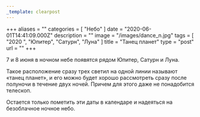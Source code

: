 ```yaml
---
_template: clearpost
---
```



+++
aliases = ""
categories = [ "Небо" ]
date = "2020-06-01T14:41:09.000Z"
description = ""
image = "/images/dance_n.jpg"
tags = [ "2020 ", "Юпитер", "Сатурн", "Луна" ]
title = "Танец планет"
type = "post"
url = ""
+++


7 и 8 июня в ночном небе появятся рядом Юпитер, Сатурн и Луна.  
  
Такое расположение сразу трех светил на одной линии называют «танец планет», и его можно будет хорошо рассмотреть сразу после полуночи в течение двух ночей. Причем для этого даже не понадобится телескоп.  
  
Остается только пометить эти даты в календаре и надеяться на безоблачное ночное небо.
